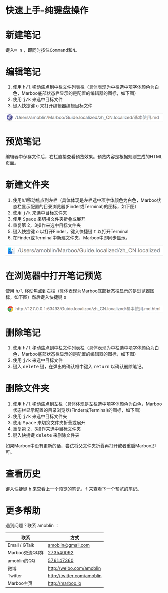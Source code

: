 # 快速上手-纯键盘操作

<!-- create time: 2015-07-18 10:55:32  -->

<!-- This file is created by Marboo<http://marboo.io> template file $MARBOO_HOME/.media/starts/default.md
本文件由 Marboo<http://marboo.io> 模板文件 $MARBOO_HOME/.media/starts/default.md 创建 -->

# 新建笔记

键入<kbd>⌘ n</kbd> ，即同时按住<kbd>Command</kbd>和<kbd>N</kbd>。

# 编辑笔记

1. 使用 <kbd>h/l</kbd> 移动焦点到中栏文件列表栏（具体表现为中栏选中项字体颜色为白色，Marboo底部状态栏显示的是配置的编辑器的图标，如下图）
2. 使用  <kbd>j/k</kbd> 来选中目标文件
3. 键入快捷键 <kbd>o</kbd> 来打开编辑器编辑目标文件

![](../images/statusbar_2.png)

# 预览笔记
编辑器中保存文件后，右栏直接查看预览效果。预览内容是根据规则生成的HTML页面。

# 新建文件夹

1. 使用h/l移动焦点到左栏（具体体现是左栏选中项字体颜色为白色，Marboo状态栏显示配置的目录浏览器(Finder或Terminal)的图标，如下图）
2. 使用  <kbd>j/k</kbd> 来选中目标文件夹
3. 使用 <kbd>Space</kbd> 来切换文件夹折叠或展开
4. 重复第 2，3操作来选中目标文件夹
5. 键入快捷键 <kbd>o</kbd> 以打开Finder，键入快捷键 <kbd>t</kbd> 以打开Terminal
6. 在Finder或Terminal中新建文件夹，Marboo中即同步显示。

![](../images/statusbar_1.png)

# 在浏览器中打开笔记预览

使用 <kbd>h/l</kbd> 移动焦点到右栏（具体表现为Marboo底部状态栏显示的是浏览器图标，如下图）然后键入快捷键 <kbd>o</kbd>

![](../images/statusbar_3.png)

# 删除笔记

1. 使用 <kbd>h/l</kbd> 移动焦点到中栏文件列表栏（具体表现为中栏选中项字体颜色为白色，Marboo底部状态栏显示的是配置的编辑器的图标，如下图）
2. 使用  <kbd>j/k</kbd> 来选中目标文件
3. 键入 <kbd>delete</kbd> 键，在弹出的确认框中键入 <kbd>return</kbd> 以确认删除笔记。

# 删除文件夹

1. 使用 <kbd>h/l</kbd> 移动焦点到左栏（具体体现是左栏选中项字体颜色为白色，Marboo状态栏显示配置的目录浏览器(Finder或Terminal)的图标，如下图）
2. 使用  <kbd>j/k</kbd> 来选中目标文件夹
3. 使用 <kbd>Space</kbd> 来切换文件夹折叠或展开
4. 重复第 2，3操作来选中目标文件夹
5. 键入快捷键 <kbd>delete</kbd> 来删除文件夹

如果Marboo中没有更新的话，尝试将父文件夹折叠再打开或者重启Marboo即可。

# 查看历史

键入快捷键 <kbd>b</kbd> 来查看上一个预览的笔记，<kbd>f</kbd> 来查看下一个预览的笔记。

# 更多帮助

遇到问题？联系 amoblin ：

| 联系 | 方式 |
|-----|------|
| Email / GTalk | <amoblin@gmail.com> |
| Marboo交流QQ群 | [273540092](qq://273540092) |
| amoblin的QQ | [576147360](qq://576147360) |
| 微博 | <http://weibo.com/amoblin> |
| Twitter | <http://twitter.com/amoblin> |
| Marboo主页 | <http://marboo.io> |
